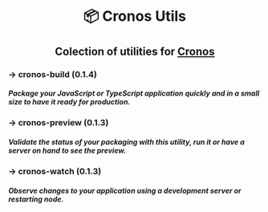 <div align="center">

# 📦 Cronos Utils

## Colection of utilities for [Cronos](https://github.com/cronos-js/cronos.js)

</div>

### → cronos-build (0.1.4)

##### Package your JavaScript or TypeScript application quickly and in a small size to have it ready for production.

### → cronos-preview (0.1.3)

##### Validate the status of your packaging with this utility, run it or have a server on hand to see the preview.

### → cronos-watch (0.1.3)

##### Observe changes to your application using a development server or restarting node.
